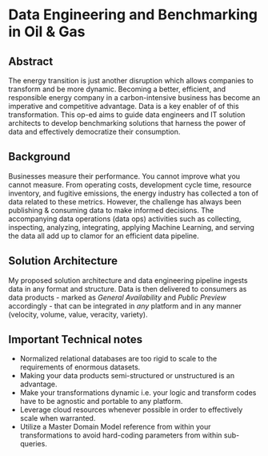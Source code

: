 # Data Engineering and Benchmarking in Oil & Gas

## Abstract
The energy transition is just another disruption which allows companies to transform and be more dynamic. Becoming a better, efficient, and responsible energy company in a carbon-intensive business has become an imperative and competitive advantage. Data is a key enabler of of this transformation. This op-ed aims to guide data engineers and IT solution architects to develop benchmarking solutions that harness the power of data and effectively democratize their consumption.

## Background
Businesses measure their performance. You cannot improve what you cannot measure. From operating costs, development cycle time, resource inventory, and fugitive emissions, the energy industry has collected a ton of data related to these metrics. However, the challenge has always been publishing & consuming data to make informed decisions. The accompanying data operations (data ops) activities such as collecting, inspecting, analyzing, integrating, applying Machine Learning, and serving the data all add up to clamor for an efficient data pipeline. 

## Solution Architecture
My proposed solution architecture and data engineering pipeline ingests data in any format and structure. Data is then delivered to consumers as data products - marked as *General Availability* and *Public Preview* accordingly - that can be integrated in *any* platform and in any manner (velocity, volume, value, veracity, variety).

## Important Technical notes
- Normalized relational databases are too rigid to scale to the requirements of enormous datasets.
- Making your data products semi-structured or unstructured is an advantage.
- Make your transformations dynamic i.e. your logic and transform codes have to be agnostic and portable to any platform.
- Leverage cloud resources whenever possible in order to effectively scale when warranted.
- Utilize a Master Domain Model reference from within your transformations to avoid hard-coding parameters from within sub-queries.

## 
